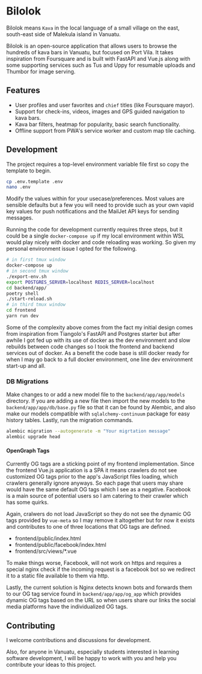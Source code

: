 # Bilolok

Bilolok means `Kava` in the local language of a small village on the east, south-east side of Malekula island in Vanuatu.

Bilolok is an open-source application that allows users to browse the hundreds of kava bars in Vanuatu, but focused on Port Vila.
It takes inspiration from Foursquare and is built with FastAPI and Vue.js along with some supporting services such as Tus and Uppy for resumable uploads and Thumbor for image serving.

## Features

- User profiles and user favorites and `chief` titles (like Foursquare mayor).
- Support for check-ins, videos, images and GPS guided navigation to kava bars.
- Kava bar filters, heatmap for popularity, basic search functionality.
- Offline support from PWA's service worker and custom map tile caching.

## Development

The project requires a top-level environment variable file first so copy the template to begin.

```sh
cp .env.template .env
nano .env
```

Modify the values within for your usecase/preferences.
Most values are sensible defaults but a few you will need to provide such as your own vapid key values for push notifications and the MailJet API keys for sending messages. 

Running the code for development currently requires three steps, but it could be a single `docker-compose up` if my local environment within WSL would play nicely with docker and code reloading was working.
So given my personal environment issue I opted for the following.

```sh
# in first tmux window
docker-compose up
# in second tmux window
./export-env.sh
export POSTGRES_SERVER=localhost REDIS_SERVER=localhost
cd backend/app/
poetry shell
./start-reload.sh
# in third tmux window
cd frontend
yarn run dev
```

Some of the complexity above comes from the fact my initial design comes from inspiration from Tiangolo's FastAPI and Postgres starter but after awhile I got fed up with its use of docker as the dev environment and slow rebuilds between code changes so I took the frontend and backend services out of docker.
As a benefit the code base is still docker ready for when I may go back to a full docker environment, one line dev environment start-up and all.

### DB Migrations

Make changes to or add a new model file to the `backend/app/app/models` directory.
If you are adding a new file then import the new models to the `backend/app/app/db/base.py` file so that it can be found by Alembic, and also make our models compatible with `sqlalchemy-continuum` package for easy history tables.
Lastly, run the migration commands.

```sh
alembic migration --autogenerate -m "Your migrtation message"
alembic upgrade head
```

#### OpenGraph Tags

Currently OG tags are a sticking point of my frontend implementation.
Since the frontend Vue.js application is a SPA it means crawlers do not see customized OG tags prior to the app's JavaScript files loading, which crawlers generally ignore anyways.
So each page that users may share would have the same default OG tags which I see as a negative.
Facebook is a main source of potential users so I am catering to their crawler which has some quirks.

Again, cralwers do not load JavaScript so they do not see the dynamic OG tags provided by `vue-meta` so I may remove it altogether but for now it exists and contributes to one of three locations that OG tags are defined.

- frontend/public/index.html
- frontend/public/facebook/index.html
- frontend/src/views/*.vue

To make things worse, Facebook, will not work on https and requires a special nginx check if the incoming request is a facebook bot so we redirect it to a static file available to them via http.

Lastly, the current solution is Nginx detects known bots and forwards them to our OG tag service found in `backend/app/app/og_app` which provides dynamic OG tags based on the URL so when users share our links the social media platforms have the individualized OG tags.

## Contributing

I welcome contributions and discussions for development.

Also, for anyone in Vanuatu, especially students interested in learning software development, I will be happy to work with you and help you contribute your ideas to this project.
